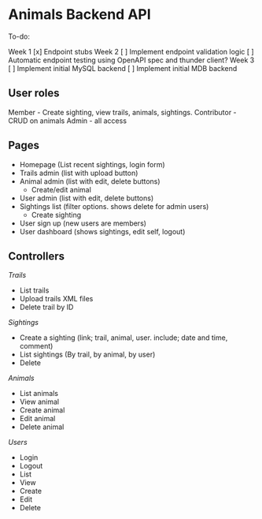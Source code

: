 # Animals Backend API
To-do:

Week 1
[x] Endpoint stubs
Week 2
[ ] Implement endpoint validation logic
[ ] Automatic endpoint testing using OpenAPI spec and thunder client?
Week 3
[ ] Implement initial MySQL backend
[ ] Implement initial MDB backend


## User roles
Member - Create sighting, view trails, animals, sightings.
Contributor - CRUD on animals 
Admin - all access


## Pages
- Homepage (List recent sightings, login form)
- Trails admin (list with upload button)
- Animal admin (list with edit, delete buttons)
    - Create/edit animal
- User admin (list with edit, delete buttons)
- Sightings list (filter options. shows delete for admin users)
    - Create sighting
- User sign up (new users are members)
- User dashboard (shows sightings, edit self, logout)


## Controllers

*Trails*
- List trails
- Upload trails XML files
- Delete trail by ID

*Sightings*
- Create a sighting (link; trail, animal, user. include; date and time, comment)
- List sightings (By trail, by animal, by user)
- Delete

*Animals*
- List animals
- View animal
- Create animal
- Edit animal
- Delete animal

*Users*
- Login
- Logout
- List
- View
- Create
- Edit
- Delete